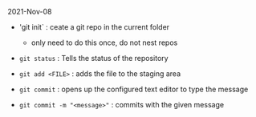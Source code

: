 2021-Nov-08

- 'git init` : ceate a git repo in the current folder
	- only need to do this once, do not nest repos
- `git status` : Tells the status of the repository

- `git add <FILE>` : adds the file to the staging area
- `git commit` : opens up the configured text editor to type the message
- `git commit -m "<message>"` : commits with the given message 

